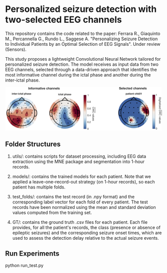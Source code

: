 # Personalized seizure detection with two-selected EEG channels 
This repository contains the code related to the paper: Ferrara R., Giaquinto M., Percannella G., Rundo L., Saggese A. "Personalizing Seizure Detection to Individual Patients by an Optimal Selection of EEG Signals". Under review (Sensors).

This study proposes a lightweight Convolutional Neural Network tailored for personalized seizure detection. The model receives as input data from two EEG channels, selected through a data-driven approach that identifies the most informative channel during the ictal phase and another during the inter-ictal phase.



![Selected channels](image.png)


## Folder Structures

1. utils/: contains scripts for dataset processing, including EEG data extraction using the MNE package and segmentation into 1-hour records.

2. models/: contains the trained models for each patient. Note that we applied a leave-one-record-out strategy (on 1-hour records), so each patient has multiple folds.

3. test_folds/: contains the test record (in .npy format) and the corresponding label vector for each fold of every patient. The test records have been normalized using the mean and standard deviation values computed from the training set.

4. GT/: contains the ground truth .csv files for each patient. Each file provides, for all the patient's records, the class (presence or absence of epileptic seizures) and the corresponding seizure onset times, which are used to assess the detection delay relative to the actual seizure events.


## Run Experiments

python run_test.py 

